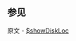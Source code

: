 ## 参见

原文 - [$showDiskLoc]( https://docs.mongodb.com/manual/reference/operator/meta/showDiskLoc/ )

